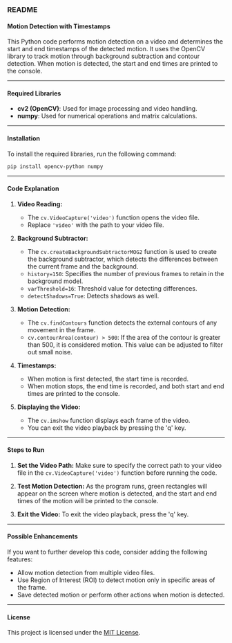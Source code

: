 ### README

#### **Motion Detection with Timestamps**

This Python code performs motion detection on a video and determines the start and end timestamps of the detected motion. It uses the OpenCV library to track motion through background subtraction and contour detection. When motion is detected, the start and end times are printed to the console.

---

#### **Required Libraries**

- **cv2 (OpenCV)**: Used for image processing and video handling.
- **numpy**: Used for numerical operations and matrix calculations.

---

#### **Installation**

To install the required libraries, run the following command:

```bash
pip install opencv-python numpy
```

---

#### **Code Explanation**

1. **Video Reading:**
   - The `cv.VideoCapture('video')` function opens the video file.
   - Replace `'video'` with the path to your video file.

2. **Background Subtractor:**
   - The `cv.createBackgroundSubtractorMOG2` function is used to create the background subtractor, which detects the differences between the current frame and the background.
   - `history=150`: Specifies the number of previous frames to retain in the background model.
   - `varThreshold=16`: Threshold value for detecting differences.
   - `detectShadows=True`: Detects shadows as well.

3. **Motion Detection:**
   - The `cv.findContours` function detects the external contours of any movement in the frame.
   - `cv.contourArea(contour) > 500`: If the area of the contour is greater than 500, it is considered motion. This value can be adjusted to filter out small noise.

4. **Timestamps:**
   - When motion is first detected, the start time is recorded.
   - When motion stops, the end time is recorded, and both start and end times are printed to the console.

5. **Displaying the Video:**
   - The `cv.imshow` function displays each frame of the video.
   - You can exit the video playback by pressing the 'q' key.

---

#### **Steps to Run**

1. **Set the Video Path:**
   Make sure to specify the correct path to your video file in the `cv.VideoCapture('video')` function before running the code.

2. **Test Motion Detection:**
   As the program runs, green rectangles will appear on the screen where motion is detected, and the start and end times of the motion will be printed to the console.

3. **Exit the Video:**
   To exit the video playback, press the 'q' key.

---

#### **Possible Enhancements**

If you want to further develop this code, consider adding the following features:
- Allow motion detection from multiple video files.
- Use Region of Interest (ROI) to detect motion only in specific areas of the frame.
- Save detected motion or perform other actions when motion is detected.

---

#### **License**

This project is licensed under the [MIT License](https://opensource.org/licenses/MIT).
